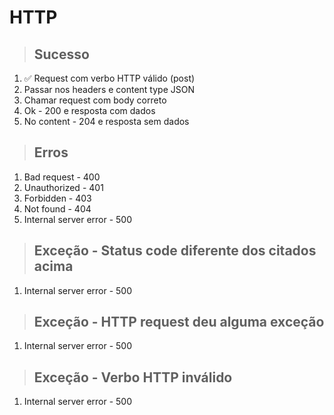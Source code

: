 # HTTP

> ## Sucesso
1. ✅ Request com verbo HTTP válido (post)
2. Passar nos headers e content type JSON
3. Chamar request com body correto
4. Ok - 200 e resposta com dados
5. No content - 204 e resposta sem dados

> ## Erros
1. Bad request - 400
2. Unauthorized - 401
3. Forbidden - 403
4. Not found - 404
5. Internal server error - 500

> ## Exceção - Status code diferente dos citados acima
1. Internal server error - 500

> ## Exceção - HTTP request deu alguma exceção
1. Internal server error - 500

> ## Exceção - Verbo HTTP inválido
1. Internal server error - 500